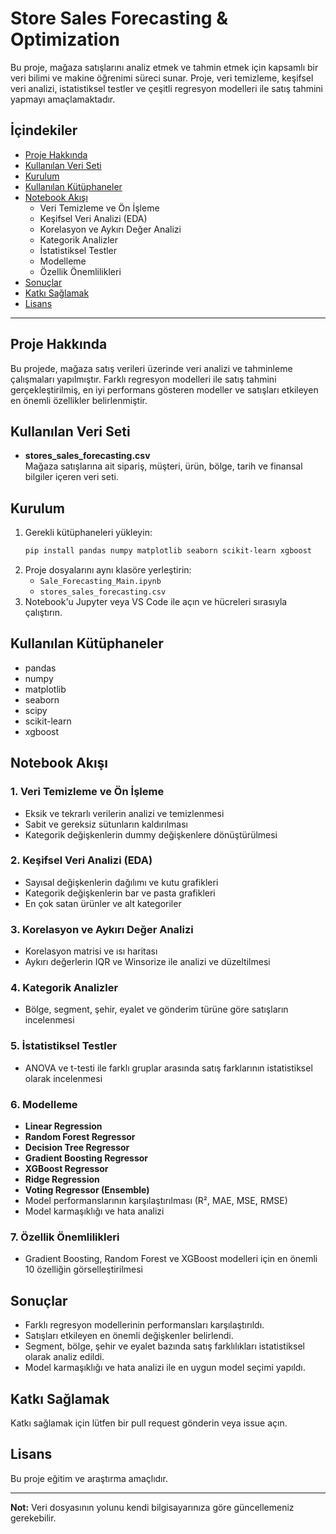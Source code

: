# Store Sales Forecasting & Optimization

Bu proje, mağaza satışlarını analiz etmek ve tahmin etmek için kapsamlı bir veri bilimi ve makine öğrenimi süreci sunar. Proje, veri temizleme, keşifsel veri analizi, istatistiksel testler ve çeşitli regresyon modelleri ile satış tahmini yapmayı amaçlamaktadır.

## İçindekiler

- [Proje Hakkında](#proje-hakkında)
- [Kullanılan Veri Seti](#kullanılan-veri-seti)
- [Kurulum](#kurulum)
- [Kullanılan Kütüphaneler](#kullanılan-kütüphaneler)
- [Notebook Akışı](#notebook-akışı)
  - Veri Temizleme ve Ön İşleme
  - Keşifsel Veri Analizi (EDA)
  - Korelasyon ve Aykırı Değer Analizi
  - Kategorik Analizler
  - İstatistiksel Testler
  - Modelleme
  - Özellik Önemlilikleri
- [Sonuçlar](#sonuçlar)
- [Katkı Sağlamak](#katkı-sağlamak)
- [Lisans](#lisans)

---

## Proje Hakkında

Bu projede, mağaza satış verileri üzerinde veri analizi ve tahminleme çalışmaları yapılmıştır. Farklı regresyon modelleri ile satış tahmini gerçekleştirilmiş, en iyi performans gösteren modeller ve satışları etkileyen en önemli özellikler belirlenmiştir.

## Kullanılan Veri Seti

- **stores_sales_forecasting.csv**  
  Mağaza satışlarına ait sipariş, müşteri, ürün, bölge, tarih ve finansal bilgiler içeren veri seti.

## Kurulum

1. Gerekli kütüphaneleri yükleyin:
   ```sh
   pip install pandas numpy matplotlib seaborn scikit-learn xgboost
   ```
2. Proje dosyalarını aynı klasöre yerleştirin:
   - `Sale_Forecasting_Main.ipynb`
   - `stores_sales_forecasting.csv`
3. Notebook'u Jupyter veya VS Code ile açın ve hücreleri sırasıyla çalıştırın.

## Kullanılan Kütüphaneler

- pandas
- numpy
- matplotlib
- seaborn
- scipy
- scikit-learn
- xgboost

## Notebook Akışı

### 1. Veri Temizleme ve Ön İşleme

- Eksik ve tekrarlı verilerin analizi ve temizlenmesi
- Sabit ve gereksiz sütunların kaldırılması
- Kategorik değişkenlerin dummy değişkenlere dönüştürülmesi

### 2. Keşifsel Veri Analizi (EDA)

- Sayısal değişkenlerin dağılımı ve kutu grafikleri
- Kategorik değişkenlerin bar ve pasta grafikleri
- En çok satan ürünler ve alt kategoriler

### 3. Korelasyon ve Aykırı Değer Analizi

- Korelasyon matrisi ve ısı haritası
- Aykırı değerlerin IQR ve Winsorize ile analizi ve düzeltilmesi

### 4. Kategorik Analizler

- Bölge, segment, şehir, eyalet ve gönderim türüne göre satışların incelenmesi

### 5. İstatistiksel Testler

- ANOVA ve t-testi ile farklı gruplar arasında satış farklarının istatistiksel olarak incelenmesi

### 6. Modelleme

- **Linear Regression**
- **Random Forest Regressor**
- **Decision Tree Regressor**
- **Gradient Boosting Regressor**
- **XGBoost Regressor**
- **Ridge Regression**
- **Voting Regressor (Ensemble)**
- Model performanslarının karşılaştırılması (R², MAE, MSE, RMSE)
- Model karmaşıklığı ve hata analizi

### 7. Özellik Önemlilikleri

- Gradient Boosting, Random Forest ve XGBoost modelleri için en önemli 10 özelliğin görselleştirilmesi

## Sonuçlar

- Farklı regresyon modellerinin performansları karşılaştırıldı.
- Satışları etkileyen en önemli değişkenler belirlendi.
- Segment, bölge, şehir ve eyalet bazında satış farklılıkları istatistiksel olarak analiz edildi.
- Model karmaşıklığı ve hata analizi ile en uygun model seçimi yapıldı.

## Katkı Sağlamak

Katkı sağlamak için lütfen bir pull request gönderin veya issue açın.

## Lisans

Bu proje eğitim ve araştırma amaçlıdır.

---

**Not:** Veri dosyasının yolunu kendi bilgisayarınıza göre güncellemeniz gerekebilir.
